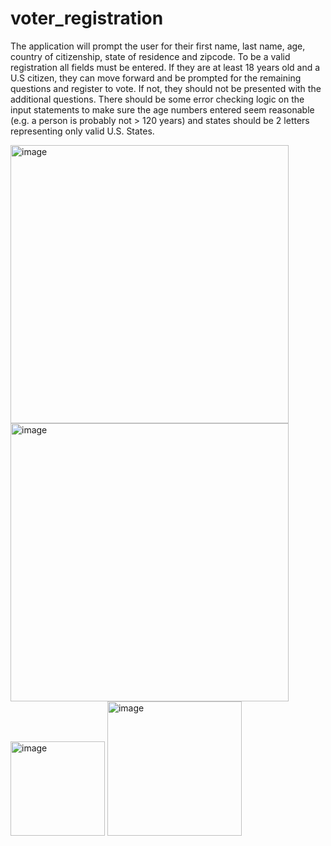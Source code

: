 # voter_registration
 The application will prompt the user for their first name, last name, age, country of citizenship, state of residence and zipcode. To be a valid registration all fields must be entered. If they are at least 18 years old and a U.S citizen, they can move forward and be prompted for the remaining questions and register to vote. If not, they should not be presented with the additional questions. There should be some error checking logic on the input statements to make sure the age numbers entered seem reasonable (e.g. a person is probably not > 120 years) and states should be 2 letters representing only valid U.S. States.

<img width="445" alt="image" src="https://user-images.githubusercontent.com/69059606/188941489-fffab776-1011-4e86-bd60-84680a389660.png">


<img width="445" alt="image" src="https://user-images.githubusercontent.com/69059606/188941627-625da486-6cb0-4269-98dd-cbc30849f4aa.png">

<img width="151" alt="image" src="https://user-images.githubusercontent.com/69059606/188941666-22adac4b-b6a6-4395-81b3-9c317f5757b8.png">

<img width="215" alt="image" src="https://user-images.githubusercontent.com/69059606/188941703-363bab76-a47f-4314-b55b-d6395f0d2792.png">
